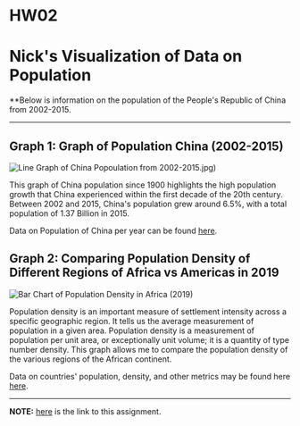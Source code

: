 # HW02
 # Nick's Visualization of Data on Population
**Below is information on the population of the People's Republic of China from 2002-2015. 

---

## Graph 1: Graph of Population China (2002-2015)
![Line Graph of China Popoulation from 2002-2015]().jpg)

This graph of China population since 1900 highlights the high population growth that China experienced within the first decade of the 20th century. Between 2002 and 2015, China's population grew around 6.5%, with a total population of 1.37 Billion in 2015.

Data on Population of China per year can be found [here](https://github.com/antvis/data-set/blob/master/test/fixtures/population-china.csv).


## Graph 2: Comparing Population Density of Different Regions of Africa vs Americas in 2019
![Bar Chart of Population Density in Africa (2019)](.jpg)

Population density is an important measure of settlement intensity across a specific geographic region. It tells us the average measurement of population in a given area. Population density is a measurement of population per unit area, or exceptionally unit volume; it is a quantity of type number density. This graph allows me to compare the population density of the various regions of the African continent. 

Data on countries' population, density, and other metrics may be found here [here](https://data.un.org/_Docs/SYB/PDFs/SYB63_1_202105_Population,%20Surface%20Area,%20Density.pdf).

---

**NOTE:** [here](https://github.com/mikeizbicki/cmc-csci040/tree/2021fall/hw_02) is the link to this assignment.
